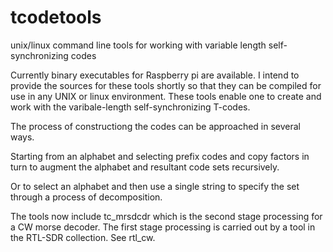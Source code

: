 # tcodetools
unix/linux command line tools for working with variable length self-synchronizing codes


Currently binary executables for Raspberry pi are available.  I intend to provide the sources 
for these tools shortly so that they can be compiled for use in any UNIX or linux environment.
These tools enable one to create and work with the varibale-length self-synchronizing T-codes.

The process of constructiong the codes can be approached in several ways.

Starting from an alphabet and selecting prefix codes and copy factors in turn to augment 
the alphabet and resultant code sets recursively.

Or to select an alphabet and then use a single string to specify the set through a process of decomposition.

The tools now include tc_mrsdcdr which is the second stage processing for a CW morse decoder. The first stage processing
is carried out by a tool in the RTL-SDR collection. See rtl_cw.
